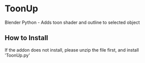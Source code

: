 # ToonUp
Blender Python - Adds toon shader and outline to selected object

## How to Install

If the addon does not install, please unzip the file first, and install 'ToonUp.py'
